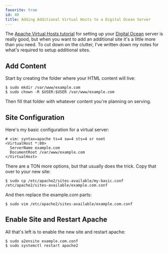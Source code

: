 ```yaml
---
favorite: true
id: 40
title: Adding Additional Virtual Hosts to a Digital Ocean Server
---
```


The [Apache Virtual Hosts tutorial][tutorial] for setting up your [Digital
Ocean][do] server is really good, but when you want to add an additional site
it's a little more than you need. To cut down on the clutter, I've written down
my notes for what's required to setup additional sites.

## Add Content

Start by creating the folder where your HTML content will live:

```
$ sudo mkdir /var/www/example.com
$ sudo chown -R $USER:$USER /var/www/example.com
```

Then fill that folder with whatever content you're planning on serving.

## Site Configuration

Here's my basic configuration for a virtual server:

```
# vim: syntax=apache ts=4 sw=4 sts=4 sr noet
<VirtualHost *:80>
  ServerName example.com
  DocumentRoot /var/www/example.com
</VirtualHost>
```

There are a TON more options, but that usually does the trick. Copy that over to
your new site:

```
$ sudo cp /etc/apache2/sites-available/my-basic.conf /etc/apache2/sites-available/example.com.conf
```

And then replace the example.com parts:

```
$ sudo vim /etc/apache2/sites-available/example.com.conf
```

## Enable Site and Restart Apache

All that's left is to enable the new site and restart apache:

```
$ sudo a2ensite example.com.conf
$ sudo systemctl restart apache2
```

[tutorial]: https://www.digitalocean.com/community/tutorials/how-to-set-up-apache-virtual-hosts-on-ubuntu-16-04
[do]: https://www.digitalocean.com/
